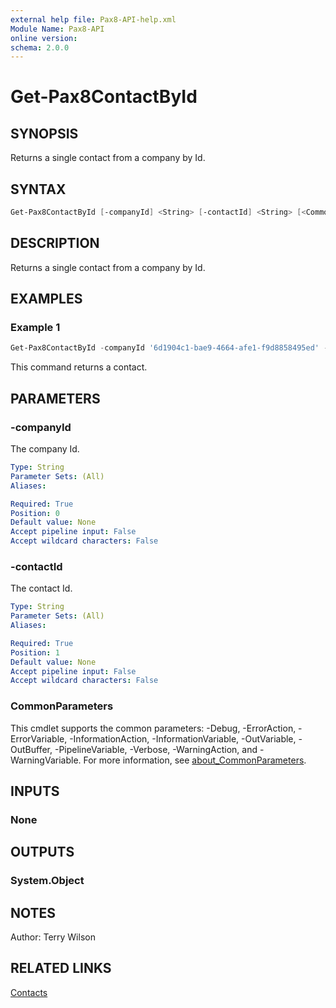 ```yaml
---
external help file: Pax8-API-help.xml
Module Name: Pax8-API
online version:
schema: 2.0.0
---
```


# Get-Pax8ContactById

## SYNOPSIS
Returns a single contact from a company by Id.

## SYNTAX

```powershell
Get-Pax8ContactById [-companyId] <String> [-contactId] <String> [<CommonParameters>]
```

## DESCRIPTION
Returns a single contact from a company by Id.

## EXAMPLES

### Example 1
```powershell
Get-Pax8ContactById -companyId '6d1904c1-bae9-4664-afe1-f9d8858495ed' -contactId 'b2b6ac08-e02e-4138-b354-a0f5b233eeb2'
```

This command returns a contact.

## PARAMETERS

### -companyId
The company Id.

```yaml
Type: String
Parameter Sets: (All)
Aliases:

Required: True
Position: 0
Default value: None
Accept pipeline input: False
Accept wildcard characters: False
```

### -contactId
The contact Id.

```yaml
Type: String
Parameter Sets: (All)
Aliases:

Required: True
Position: 1
Default value: None
Accept pipeline input: False
Accept wildcard characters: False
```

### CommonParameters
This cmdlet supports the common parameters: -Debug, -ErrorAction, -ErrorVariable, -InformationAction, -InformationVariable, -OutVariable, -OutBuffer, -PipelineVariable, -Verbose, -WarningAction, and -WarningVariable. For more information, see [about_CommonParameters](http://go.microsoft.com/fwlink/?LinkID=113216).

## INPUTS

### None

## OUTPUTS

### System.Object
## NOTES
Author: Terry Wilson

## RELATED LINKS

[Contacts](https://docs.pax8.com/api/v1#tag/Contacts)
